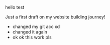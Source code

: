 
hello test

Just a first draft on my website building journey!

- changed my git acc xd
- changed it again
- ok ok this work pls
